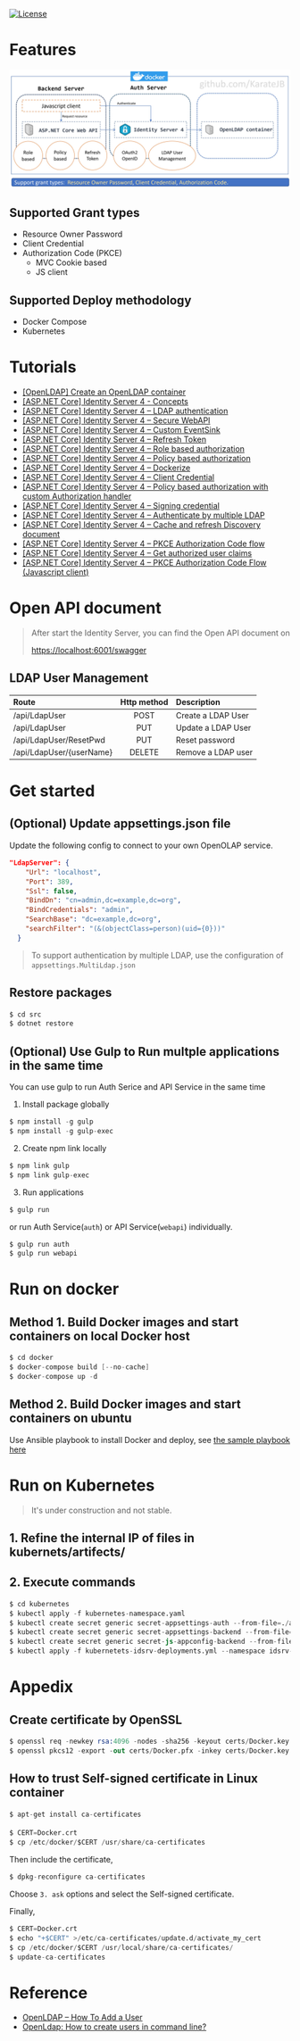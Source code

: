 [![License](https://img.shields.io/badge/License-BSD%203--Clause-blue.svg)](https://opensource.org/licenses/BSD-3-Clause)


# Features

![](doc/Features_20210409.jpg)

## Supported Grant types

- Resource Owner Password
- Client Credential
- Authorization Code (PKCE)
  - MVC Cookie based
  - JS client

## Supported Deploy methodology 

- Docker Compose
- Kubernetes



# Tutorials

- [[OpenLDAP] Create an OpenLDAP container](https://karatejb.blogspot.com/2019/07/openldap-create-openldap-container.html)
- [[ASP.NET Core] Identity Server 4 - Concepts](https://karatejb.blogspot.com/2019/11/aspnet-core-identity-server-4-concepts.html)
- [[ASP.NET Core] Identity Server 4 – LDAP authentication](https://karatejb.blogspot.com/2019/07/aspnet-core-identity-server-4-ldap.html)
- [[ASP.NET Core] Identity Server 4 – Secure WebAPI](https://karatejb.blogspot.com/2019/07/aspnet-core-identity-server-4-secure.html)
- [[ASP.NET Core] Identity Server 4 – Custom EventSink](https://karatejb.blogspot.com/2019/07/aspnet-core-identity-server-4-secure.html)
- [[ASP.NET Core] Identity Server 4 – Refresh Token](https://karatejb.blogspot.com/2019/09/aspnet-core-identity-server-4-refresh.html)
- [[ASP.NET Core] Identity Server 4 – Role based authorization](https://karatejb.blogspot.com/2019/10/aspnet-core-identity-server-4-role.html)
- [[ASP.NET Core] Identity Server 4 – Policy based authorization](https://karatejb.blogspot.com/2019/10/aspnet-core-identity-server-4-policy.html)
- [[ASP.NET Core] Identity Server 4 – Dockerize](https://karatejb.blogspot.com/2019/11/aspnet-core-identity-server-4-dockerize.html)
- [[ASP.NET Core] Identity Server 4 – Client Credential](https://karatejb.blogspot.com/2019/11/aspnet-core-identity-server-4-client.html)
- [[ASP.NET Core] Identity Server 4 – Policy based authorization with custom Authorization handler](https://karatejb.blogspot.com/2020/02/aspnet-core-identity-server-4-policy.html)
- [[ASP.NET Core] Identity Server 4 – Signing credential](https://karatejb.blogspot.com/2020/04/aspnet-core-identity-server-4-signing.html)
- [[ASP.NET Core] Identity Server 4 – Authenticate by multiple LDAP](https://karatejb.blogspot.com/2020/05/aspnet-core-identity-server-4.html)
- [[ASP.NET Core] Identity Server 4 – Cache and refresh Discovery document](https://karatejb.blogspot.com/2020/08/Idsrv-cache-refresh-discovery-doc.html)
- [[ASP.NET Core] Identity Server 4 – PKCE Authorization Code flow](https://karatejb.blogspot.com/2021/01/aspnet-core-identity-server-4-pkce.html)
- [[ASP.NET Core] Identity Server 4 – Get authorized user claims](https://karatejb.blogspot.com/2021/01/idsrv-get-user-claims.html)
- [[ASP.NET Core] Identity Server 4 – PKCE Authorization Code Flow (Javascript client)](https://karatejb.blogspot.com/2021/04/code-flow-js-client.html)




# Open API document

> After start the Identity Server, you can find the Open API document on
> 
> [https://localhost:6001/swagger](https://localhost:6001/swagger)



## LDAP User Management

| Route | Http method | Description |
|:------|:-----------:|:------------|
| /api/LdapUser            | POST   | Create a LDAP User  |
| /api/LdapUser            | PUT    | Update a LDAP User |
| /api/LdapUser/ResetPwd   | PUT    | Reset password |
| /api/LdapUser/{userName} | DELETE | Remove a LDAP user |




# Get started

## (Optional) Update appsettings.json file

Update the following config to connect to your own OpenOLAP service.

```json
"LdapServer": {
    "Url": "localhost",
    "Port": 389,
    "Ssl": false,
    "BindDn": "cn=admin,dc=example,dc=org",
    "BindCredentials": "admin",
    "SearchBase": "dc=example,dc=org",
    "searchFilter": "(&(objectClass=person)(uid={0}))"
  }
```

> To support authentication by multiple LDAP, use the configuration of `appsettings.MultiLdap.json`


## Restore packages

```s
$ cd src
$ dotnet restore
```


## (Optional) Use Gulp to Run multple applications in the same time

You can use gulp to run Auth Serice and API Service in the same time 

1. Install package globally 

```s
$ npm install -g gulp
$ npm install -g gulp-exec
```

2. Create npm link locally

```s
$ npm link gulp
$ npm link gulp-exec
```

3. Run applications

```s
$ gulp run
```

or run Auth Service(`auth`) or API Service(`webapi`) individually.

```s
$ gulp run auth
$ gulp run webapi
```

# Run on docker

## Method 1. Build Docker images and start containers on local Docker host

```s
$ cd docker
$ docker-compose build [--no-cache]
$ docker-compose up -d
```


## Method 2. Build Docker images and start containers on ubuntu

Use Ansible playbook to install Docker and deploy, see [the sample playbook here](https://github.com/KarateJB/JB.Ansible/tree/master/Deploy/AspNetCore.IdentityServer4.Sample)



# Run on Kubernetes 

> It's under construction and not stable.



## 1. Refine the internal IP of files in kubernets/artifects/


## 2. Execute commands

```s
$ cd kubernetes
$ kubectl apply -f kubernetes-namespace.yaml
$ kubectl create secret generic secret-appsettings-auth --from-file=./artifects/auth/appsettings.Kubernetes.json --namespace idsrv-demo
$ kubectl create secret generic secret-appsettings-backend --from-file=./artifects/backend/appsettings.Kubernetes.json --namespace idsrv-demo
$ kubectl create secret generic secret-js-appconfig-backend --from-file=./artifects/backend/app-config.js --namespace idsrv-demo
$ kubectl apply -f kubernetets-idsrv-deployments.yml --namespace idsrv-demo
```




# Appedix

## Create certificate by OpenSSL

```s
$ openssl req -newkey rsa:4096 -nodes -sha256 -keyout certs/Docker.key -x509 -days 3650 -out certs/Docker.crt
$ openssl pkcs12 -export -out certs/Docker.pfx -inkey certs/Docker.key -in certs/Docker.crt
```

## How to trust Self-signed certificate in Linux container

```s
$ apt-get install ca-certificates

$ CERT=Docker.crt
$ cp /etc/docker/$CERT /usr/share/ca-certificates
```

Then include the certificate,

```s
$ dpkg-reconfigure ca-certificates
```

Choose `3. ask` options and select the Self-signed certificate.


Finally, 

```s
$ CERT=Docker.crt
$ echo "+$CERT" >/etc/ca-certificates/update.d/activate_my_cert
$ cp /etc/docker/$CERT /usr/local/share/ca-certificates/
$ update-ca-certificates
```



# Reference

- [OpenLDAP – How To Add a User](https://tylersguides.com/guides/openldap-how-to-add-a-user/)
- [OpenLdap: How to create users in command line?](https://github.com/osixia/docker-openldap/issues/227#issuecomment-431375243)
